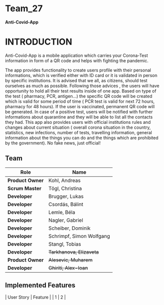 # Team_27


**Anti-Covid-App** 


# INTRODUCTION

Anti-Covid-App is a mobile application which carries your Corona-Test information in form of a QR code and helps with fighting the pandemic.

The app provides functionality to create users profile with their personal informations, which is verified either with ID card or it is validated in person by specific institutions. 
It is advised that we all, as citizens, should test ourselves as much as possible. Following those advices , the users will have opportunity to hold all their test results inside of one app.
Based on type of the test ( pharmacy, PCR, antigen…) the specific QR code will be created which is valid for some period of time ( PCR test is valid for next 72 hours, pharmacy for 48 hours). If the user is vaccinated, permanent QR code will be generated. 
In case of a positive test, users will be notified with further informations about quarantine and they will be able to list all the contacts they had.
This app also provides users with official institutions rules and changes about current situation ( overall corona situation in the country, statistics, new infections, number of tests, travelling information, general information about the things you can do and the things which are prohibited by the government). No fake news, just official!


## Team
| Role | Name |
| ---- | ---- |
| **Product Owner** | Kohl, Andreas |
| **Scrum Master** | Tögl, Christina |
| **Developer** | Brugger, Lukas |
| **Developer** | Csordás, Bálint |
| **Developer** | Lemle, Béla |
| **Developer** | Nagler, Gabriel |
| **Developer** | Scheiber, Dominik |
| **Developer** | Schrimpf, Simon Wolfgang |
| **Developer** | Stangl, Tobias |
| **Developer** | ~~Tarkhanova, Elizaveta~~ |
| **Product Owner** | ~~Alesevic, Muharem~~ |
| **Developer** | ~~Ghiriti, Alex-Ioan~~ |

## Implemented Features

| User Story | Feature |
| 1 | 2 |
